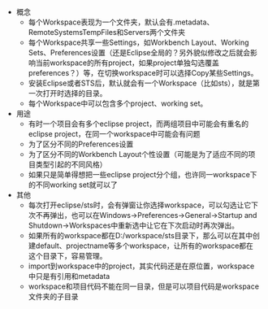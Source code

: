 * 概念
    * 每个Workspace表现为一个文件夹，默认会有.metadata、RemoteSystemsTempFiles和Servers两个文件夹
    * 每个Workspace共享一些Settings，如Workbench Layout、Working Sets、Preferences设置（还是Eclipse全局的？另外貌似修改之后就会影响当前workspace的所有project，如果project单独勾选覆盖preferences？）等，在切换workspace时可以选择Copy某些Settings。
    * 安装Eclipse或者STS后，默认就会有一个Workspace（比如sts），就是第一次打开时选择的目录。
    * 每个Workspace中可以包含多个project、working set。
* 用途
    * 有时一个项目会有多个eclipse project，而两组项目中可能会有重名的eclipse project，在同一个workspace中可能会有问题
    * 为了区分不同的Preferences设置
    * 为了区分不同的Workbench Layout个性设置（可能是为了适应不同的项目类型引起的不同风格）
    * 如果只是简单得想把一些eclipse project分个组，也许同一workspace下的不同working set就可以了
* 其他
    * 每次打开eclipse/sts时，会有弹窗让你选择workspace，可以勾选让它下次不再弹出，也可以在Windows->Preferences->General->Startup and Shutdown->Workspaces中重新选中让它在下次启动时再次弹出。
    * 如果所有的workspace都在D:/workspace/sts目录下，那么可以在其中创建default、projectname等多个workspace，让所有的workspace都在这个目录下，容易管理。
    * import到workspace中的project，其实代码还是在原位置，workspace中只是有引用和metadata
    * workspace和项目代码不能在同一目录，但是可以项目代码是workspace文件夹的子目录